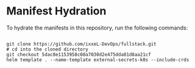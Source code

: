 
# Manifest Hydration

To hydrate the manifests in this repository, run the following commands:

```shell

git clone https://github.com/ixxeL-DevOps/fullstack.git
# cd into the cloned directory
git checkout 5dac8e1153958c08a7030d2e475dda81d8aa21cf
helm template . --name-template external-secrets-k0s --include-crds
```